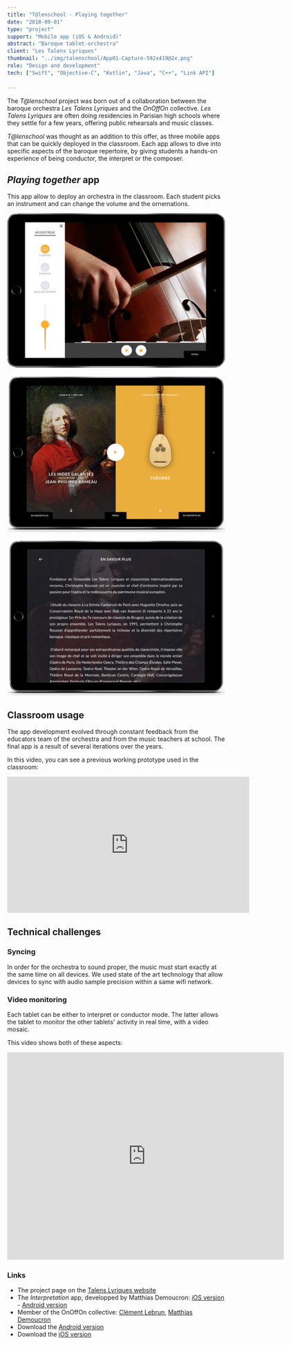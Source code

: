 ```yaml
---
title: "T@lenschool - Playing together"
date: "2018-09-01"
type: "project"
support: "Mobile app (iOS & Android)"
abstract: "Baroque tablet-orchestra"
client: "Les Talens Lyriques"
thumbnail: "../img/talenschool/App01-Capture-592x419@2x.png"
role: "Design and development"
tech: ["Swift", "Objective-C", "Kotlin", "Java", "C++", "Link API"]

---
```


The *T@lenschool* project was born out of a collaboration between the baroque orchestra *Les Talens Lyriques* and the *OnOffOn* collective. *Les Talens Lyriques* are often doing residencies in Parisian high schools where they settle for a few years, offering public rehearsals and music classes.

*T@lenschool* was thought as an addition to this offer, as three mobile apps that can be quickly deployed in the classroom. Each app allows to dive into specific aspects of the baroque repertoire, by giving students a hands-on experience of being conductor, the interpret or the composer.

## *Playing together* app

This app allow to deploy an orchestra in the classroom. Each student picks an instrument and can change the volume and the ornemations.

![Jouer Ensemble](../img/talenschool/App01-Capture-592x419@2x.png)

![Jouer Ensemble](../img/talenschool/menu.png)

![Jouer Ensemble](../img/talenschool/savoirplus.png)


## Classroom usage

The app development evolved through constant feedback from the educators team of the orchestra and from the music teachers at school. The final app is a result of several iterations over the years.

In this video, you can see a previous working prototype used in the classroom:

<div class="iframe-container">
<iframe width="560" height="315" src="https://www.youtube.com/embed/78xXiRhL74U" frameborder="0" allow="accelerometer; autoplay; encrypted-media; gyroscope; picture-in-picture" allowfullscreen></iframe>
</div>


## Technical challenges

### Syncing

In order for the orchestra to sound proper, the music must start exactly at the same time on all devices. We used state of the art technology that allow devices to sync with audio sample precision within a same wifi network.

###  Video monitoring
Each tablet can be either to interpret or conductor mode. The latter allows the tablet to monitor the other tablets' activity in real time, with a video mosaic.

This video shows both of these aspects:

<div class="iframe-container">
<iframe src="https://player.vimeo.com/video/338910434" width="640" height="480" frameborder="0" allow="autoplay; fullscreen" allowfullscreen></iframe>
</div>


### Links

- The project page on the  [Talens Lyriques website](https://www.lestalenslyriques.com/en/tlenschool-apps/)
- The *Interpretation* app, developped by Matthias Demoucron: [iOS version](https://itunes.apple.com/fr/app/interpr%C3%A9ter/id1230873613?mt=8) - [Android version](https://play.google.com/store/apps/details?id=com.onoffon.talenschool.atelier3)
- Member of the OnOffOn collective: [Clément Lebrun](http://www.clementlebrun.com/), [Matthias Demoucron](http://www.fingerfiddleapp.com/)
- Download the  [Android version](https://play.google.com/store/apps/details?id=com.onoffon.talenschool.atelier2&pcampaignid=MKT-Other-global-all-co-prtnr-py-PartBadge-Mar2515-1)
- Download the [iOS version](https://itunes.apple.com/fr/app/composer/id1233184310)